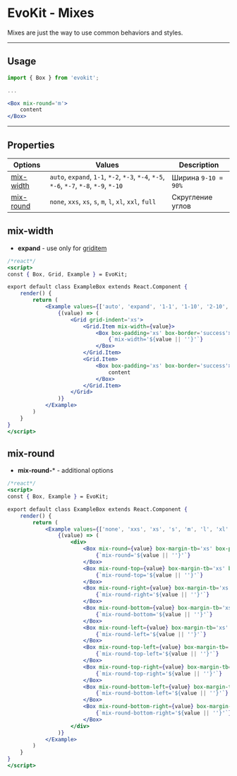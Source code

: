 [mix-round]: #mix-round
[mix-width]: #mix-width

[griditem]: blocks/grid.md#griditem


# EvoKit - Mixes

Mixes are just the way to use common behaviors and styles.

---

## Usage

```jsx
import { Box } from 'evokit';

...

<Box mix-round='m'>
    content
</Box>

```

---

## Properties

| Options | Values | Description |
|----------|----------|-------------|
| [mix-width]  | `auto`, `expand`, `1-1`, `*-2`, `*-3`, `*-4`, `*-5`, `*-6`, `*-7`, `*-8`, `*-9`, `*-10`  | Ширина `9-10 = 90%` |
| [mix-round]  | `none`, `xxs`, `xs`, `s`, `m`, `l`, `xl`, `xxl`, `full` | Скругление углов |


## mix-width

- **expand** - use only for [griditem]

```jsx
/*react*/
<script>
const { Box, Grid, Example } = EvoKit;

export default class ExampleBox extends React.Component {
    render() {
        return (
            <Example values={['auto', 'expand', '1-1', '1-10', '2-10', '3-10', '4-10', '5-10', '6-10', '7-10', '8-10', '9-10']}>
                {(value) => (
                    <Grid grid-indent='xs'>
                        <Grid.Item mix-width={value}>
                            <Box box-padding='xs' box-border='success'>
                                {`mix-width='${value || ''}'`}
                            </Box>
                        </Grid.Item>
                        <Grid.Item>
                            <Box box-padding='xs' box-border='success'>
                                content
                            </Box>
                        </Grid.Item>
                    </Grid>
                )}
            </Example>
        )
    }
}
</script>
```


## mix-round

- **mix-round-*** - additional options

```jsx
/*react*/
<script>
const { Box, Example } = EvoKit;

export default class ExampleBox extends React.Component {
    render() {
        return (
            <Example values={['none', 'xxs', 'xs', 's', 'm', 'l', 'xl', 'xxl', 'full']}>
                {(value) => (
                    <div>
                        <Box mix-round={value} box-margin-tb='xs' box-padding='xs' box-border='success'>
                            {`mix-round='${value || ''}'`}
                        </Box>
                        <Box mix-round-top={value} box-margin-tb='xs' box-padding='xs' box-border='success'>
                            {`mix-round-top='${value || ''}'`}
                        </Box>
                        <Box mix-round-right={value} box-margin-tb='xs' box-padding='xs' box-border='success'>
                            {`mix-round-right='${value || ''}'`}
                        </Box>
                        <Box mix-round-bottom={value} box-margin-tb='xs' box-padding='xs' box-border='success'>
                            {`mix-round-bottom='${value || ''}'`}
                        </Box>
                        <Box mix-round-left={value} box-margin-tb='xs' box-padding='xs' box-border='success'>
                            {`mix-round-left='${value || ''}'`}
                        </Box>
                        <Box mix-round-top-left={value} box-margin-tb='xs' box-padding='xs' box-border='success'>
                            {`mix-round-top-left='${value || ''}'`}
                        </Box>
                        <Box mix-round-top-right={value} box-margin-tb='xs' box-padding='xs' box-border='success'>
                            {`mix-round-top-right='${value || ''}'`}
                        </Box>
                        <Box mix-round-bottom-left={value} box-margin-tb='xs' box-padding='xs' box-border='success'>
                            {`mix-round-bottom-left='${value || ''}'`}
                        </Box>
                        <Box mix-round-bottom-right={value} box-margin-tb='xs' box-padding='xs' box-border='success'>
                            {`mix-round-bottom-right='${value || ''}'`}
                        </Box>
                    </div>
                )}
            </Example>
        )
    }
}
</script>
```
